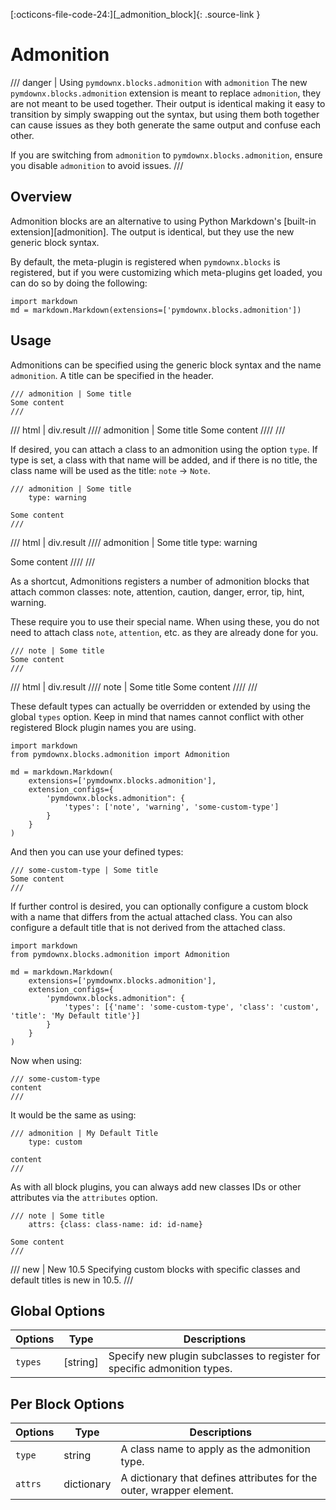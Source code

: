 [:octicons-file-code-24:][_admonition_block]{: .source-link }

# Admonition

/// danger | Using `pymdownx.blocks.admonition` with `admonition`
The new `pymdownx.blocks.admonition` extension is meant to replace `admonition`, they are not meant to be used together.
Their output is identical making it easy to transition by simply swapping out the syntax, but using them both together
can cause issues as they both generate the same output and confuse each other.

If you are switching from `admonition` to `pymdownx.blocks.admonition`, ensure you disable `admonition` to avoid issues.
///

## Overview

Admonition blocks are an alternative to using Python Markdown's [built-in extension][admonition]. The output is
identical, but they use the new generic block syntax.

By default, the meta-plugin is registered when `pymdownx.blocks` is registered, but if you were customizing which
meta-plugins get loaded, you can do so by doing the following:

```py3
import markdown
md = markdown.Markdown(extensions=['pymdownx.blocks.admonition'])
```

## Usage

Admonitions can be specified using the generic block syntax and the name `admonition`. A title can be specified in
the header.

```text title="Admonition"
/// admonition | Some title
Some content
///
```

/// html | div.result
//// admonition | Some title
Some content
////
///

If desired, you can attach a class to an admonition using the option `type`. If type is set, a class with that name will
be added, and if there is no title, the class name will be used as the title: `note` -> `Note`.

```text title="Admonition"
/// admonition | Some title
    type: warning

Some content
///
```

/// html | div.result
//// admonition | Some title
    type: warning

Some content
////
///


As a shortcut, Admonitions registers a number of admonition blocks that attach common classes: note, attention, caution,
danger, error, tip, hint, warning.

These require you to use their special name. When using these, you do not need to attach class `note`, `attention`, etc.
as they are already done for you.

```text title="Note"
/// note | Some title
Some content
///
```

/// html | div.result
//// note | Some title
Some content
////
///

These default types can actually be overridden or extended by using the global `types` option. Keep in mind that names
cannot conflict with other registered Block plugin names you are using.

```py3
import markdown
from pymdownx.blocks.admonition import Admonition

md = markdown.Markdown(
    extensions=['pymdownx.blocks.admonition'],
    extension_configs={
        'pymdownx.blocks.admonition": {
            'types': ['note', 'warning', 'some-custom-type']
        }
    }
)
```

And then you can use your defined types:

```
/// some-custom-type | Some title
Some content
///
```

If further control is desired, you can optionally configure a custom block with a name that differs from the actual
attached class. You can also configure a default title that is not derived from the attached class.

```py3
import markdown
from pymdownx.blocks.admonition import Admonition

md = markdown.Markdown(
    extensions=['pymdownx.blocks.admonition'],
    extension_configs={
        'pymdownx.blocks.admonition": {
            'types': [{'name': 'some-custom-type', 'class': 'custom', 'title': 'My Default title'}]
        }
    }
)
```

Now when using:

```
/// some-custom-type
content
///
```

It would be the same as using:

```
/// admonition | My Default Title
    type: custom

content
///
```

As with all block plugins, you can always add new classes IDs or other attributes via the `attributes` option.

```
/// note | Some title
    attrs: {class: class-name: id: id-name}

Some content
///
```

/// new | New 10.5
Specifying custom blocks with specific classes and default titles is new in 10.5.
///

## Global Options

Options | Type       | Descriptions
------- | ---------- | ------------
`types` | \[string\] | Specify new plugin subclasses to register for specific admonition types.

## Per Block Options

Options      | Type       | Descriptions
------------ | ---------- | ------------
`type`       | string     | A class name to apply as the admonition type.
`attrs`      | dictionary | A dictionary that defines attributes for the outer, wrapper element.
